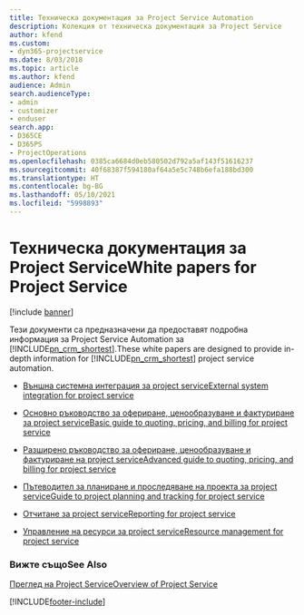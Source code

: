 ```yaml
---
title: Техническа документация за Project Service Automation
description: Колекция от техническа документация за Project Service
author: kfend
ms.custom:
- dyn365-projectservice
ms.date: 8/03/2018
ms.topic: article
ms.author: kfend
audience: Admin
search.audienceType:
- admin
- customizer
- enduser
search.app:
- D365CE
- D365PS
- ProjectOperations
ms.openlocfilehash: 0385ca6684d0eb580502d792a5af143f51616237
ms.sourcegitcommit: 40f68387f594180af64a5e5c748b6efa188bd300
ms.translationtype: HT
ms.contentlocale: bg-BG
ms.lasthandoff: 05/10/2021
ms.locfileid: "5998893"
---
```

# <a name="white-papers-for-project-service"></a><span data-ttu-id="44c7d-103">Техническа документация за Project Service</span><span class="sxs-lookup"><span data-stu-id="44c7d-103">White papers for Project Service</span></span>

[!include [banner](../includes/psa-now-project-operations.md)]

<span data-ttu-id="44c7d-104">Тези документи са предназначени да предоставят подробна информация за Project Service Automation за [!INCLUDE[pn_crm_shortest](../includes/pn-crm-shortest.md)].</span><span class="sxs-lookup"><span data-stu-id="44c7d-104">These white papers are designed to provide in-depth information for [!INCLUDE[pn_crm_shortest](../includes/pn-crm-shortest.md)] project service automation.</span></span>

-   [<span data-ttu-id="44c7d-105">Външна системна интеграция за project service</span><span class="sxs-lookup"><span data-stu-id="44c7d-105">External system integration for project service</span></span>](https://go.microsoft.com/fwlink/?LinkId=825445)

-   [<span data-ttu-id="44c7d-106">Основно ръководство за офериране, ценообразуване и фактуриране за project service</span><span class="sxs-lookup"><span data-stu-id="44c7d-106">Basic guide to quoting, pricing, and billing for project service</span></span>](https://go.microsoft.com/fwlink/?LinkId=825241)

-   [<span data-ttu-id="44c7d-107">Разширено ръководство за офериране, ценообразуване и фактуриране на project service</span><span class="sxs-lookup"><span data-stu-id="44c7d-107">Advanced guide to quoting, pricing, and billing for project service</span></span>](https://go.microsoft.com/fwlink/?LinkId=825242)

-   [<span data-ttu-id="44c7d-108">Пътеводител за планиране и проследяване на проекта за project service</span><span class="sxs-lookup"><span data-stu-id="44c7d-108">Guide to project planning and tracking for project service</span></span>](https://go.microsoft.com/fwlink/?LinkId=825243)

-   [<span data-ttu-id="44c7d-109">Отчитане за project service</span><span class="sxs-lookup"><span data-stu-id="44c7d-109">Reporting for project service</span></span>](https://go.microsoft.com/fwlink/?LinkId=825446)

-   [<span data-ttu-id="44c7d-110">Управление на ресурси за project service</span><span class="sxs-lookup"><span data-stu-id="44c7d-110">Resource management for project service</span></span>](https://go.microsoft.com/fwlink/?LinkId=825244)

### <a name="see-also"></a><span data-ttu-id="44c7d-111">Вижте също</span><span class="sxs-lookup"><span data-stu-id="44c7d-111">See Also</span></span>
 [<span data-ttu-id="44c7d-112">Преглед на Project Service</span><span class="sxs-lookup"><span data-stu-id="44c7d-112">Overview of Project Service</span></span>](../psa/overview.md)


[!INCLUDE[footer-include](../includes/footer-banner.md)]